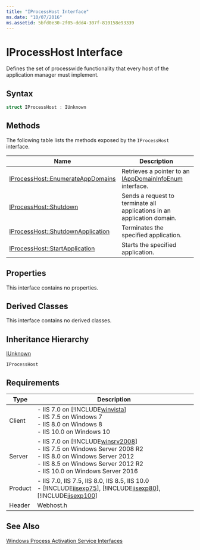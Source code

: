 ```yaml
---
title: "IProcessHost Interface"
ms.date: "10/07/2016"
ms.assetid: 5bfd0e30-2f05-ddd4-307f-810158e93339
---
```

# IProcessHost Interface

Defines the set of processwide functionality that every host of the application manager must implement.  
  
## Syntax  
  
```cpp  
struct IProcessHost : IUnknown  
```  
  
## Methods  

 The following table lists the methods exposed by the `IProcessHost` interface.  
  
|Name|Description|  
|----------|-----------------|  
|[IProcessHost::EnumerateAppDomains](../../web-development-reference/native-code-api-reference/iprocesshost-enumerateappdomains-method.md)|Retrieves a pointer to an [IAppDomainInfoEnum](../../web-development-reference/native-code-api-reference/iappdomaininfoenum-interface.md) interface.|  
|[IProcessHost::Shutdown](../../web-development-reference/native-code-api-reference/iprocesshost-shutdown-method.md)|Sends a request to terminate all applications in an application domain.|  
|[IProcessHost::ShutdownApplication](../../web-development-reference/native-code-api-reference/iprocesshost-shutdownapplication-method.md)|Terminates the specified application.|  
|[IProcessHost::StartApplication](../../web-development-reference/native-code-api-reference/iprocesshost-startapplication-method.md)|Starts the specified application.|  
  
## Properties  

 This interface contains no properties.  
  
## Derived Classes  

 This interface contains no derived classes.  
  
## Inheritance Hierarchy  

 [IUnknown](https://go.microsoft.com/fwlink/?LinkId=55951)  
  
 `IProcessHost`  
  
## Requirements  
  
|Type|Description|  
|----------|-----------------|  
|Client|-   IIS 7.0 on [!INCLUDE[winvista](../../wmi-provider/includes/winvista-md.md)]<br />-   IIS 7.5 on Windows 7<br />-   IIS 8.0 on Windows 8<br />-   IIS 10.0 on Windows 10|  
|Server|-   IIS 7.0 on [!INCLUDE[winsrv2008](../../wmi-provider/includes/winsrv2008-md.md)]<br />-   IIS 7.5 on Windows Server 2008 R2<br />-   IIS 8.0 on Windows Server 2012<br />-   IIS 8.5 on Windows Server 2012 R2<br />-   IIS 10.0 on Windows Server 2016|  
|Product|-   IIS 7.0, IIS 7.5, IIS 8.0, IIS 8.5, IIS 10.0<br />-   [!INCLUDE[iisexp75](../../web-development-reference/native-code-api-reference/includes/iisexp75-md.md)], [!INCLUDE[iisexp80](../../web-development-reference/native-code-api-reference/includes/iisexp80-md.md)], [!INCLUDE[iisexp100](../../web-development-reference/native-code-api-reference/includes/iisexp100-md.md)]|  
|Header|Webhost.h|  
  
## See Also  

 [Windows Process Activation Service Interfaces](../../web-development-reference/native-code-api-reference/windows-process-activation-service-interfaces.md)
